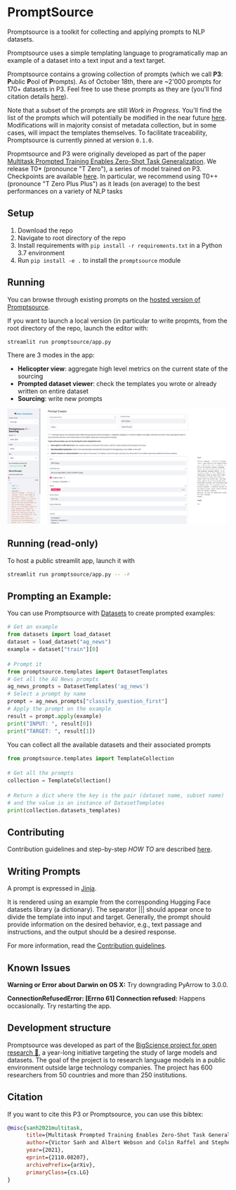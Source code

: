 # PromptSource
Promptsource is a toolkit for collecting and applying prompts to NLP datasets.

Promptsource uses a simple templating language to programatically map an example of a dataset into a text input and a text target.

Promptsource contains a growing collection of prompts (which we call **P3**: **P**ublic **P**ool of **P**rompts). As of October 18th, there are ~2'000 prompts for 170+ datasets in P3.
Feel free to use these prompts as they are (you'll find citation details [here](#Citation)).

Note that a subset of the prompts are still *Work in Progress*. You'll find the list of the prompts which will potentially be modified in the near future [here](WIP.md). Modifications will in majority consist of metadata collection, but in some cases, will impact the templates themselves. To facilitate traceability, Promptsource is currently pinned at version `0.1.0`.

Propmtsource and P3 were originally developed as part of the paper [Multitask Prompted Training Enables Zero-Shot Task Generalization](https://arxiv.org/abs/2110.08207). We release T0* (pronounce "T Zero"), a series of model trained on P3. Checkpoints are available [here](https://huggingface.co/bigscience/T0pp). In particular, we recommend using T0++ (pronounce "T Zero Plus Plus") as it leads (on average) to the best performances on a variety of NLP tasks

## Setup
1. Download the repo
2. Navigate to root directory of the repo
3. Install requirements with `pip install -r requirements.txt` in a Python 3.7 environment
4. Run `pip install -e .` to install the `promptsource` module

## Running
You can browse through existing prompts on the [hosted version of Promptsource](https://bigscience.huggingface.co/promptsource).

If you want to launch a local version (in particular to write propmts, from the root directory of the repo, launch the editor with:
```
streamlit run promptsource/app.py
```

There are 3 modes in the app:
- **Helicopter view**: aggregate high level metrics on the current state of the sourcing
- **Prompted dataset viewer**: check the templates you wrote or already written on entire dataset
- **Sourcing**: write new prompts

<img src="assets/promptsource_app.png" width="800">

## Running (read-only)
To host a public streamlit app, launch it with
```bash
streamlit run promptsource/app.py -- -r
```

## Prompting an Example:
You can use Promptsource with [Datasets](https://huggingface.co/docs/datasets/) to create
prompted examples:
```python
# Get an example
from datasets import load_dataset
dataset = load_dataset("ag_news")
example = dataset["train"][0]

# Prompt it
from promptsource.templates import DatasetTemplates
# Get all the AG News prompts
ag_news_prompts = DatasetTemplates('ag_news')
# Select a prompt by name
prompt = ag_news_prompts["classify_question_first"]
# Apply the prompt on the example 
result = prompt.apply(example)
print("INPUT: ", result[0])
print("TARGET: ", result[1])
```

You can collect all the available datasets and their associated prompts

```python
from promptsource.templates import TemplateCollection

# Get all the prompts
collection = TemplateCollection()

# Return a dict where the key is the pair (dataset name, subset name)
# and the value is an instance of DatasetTemplates
print(collection.datasets_templates)
```
## Contributing
Contribution guidelines and step-by-step *HOW TO* are described [here](CONTRIBUTING.md).

## Writing Prompts
A prompt is expressed in [Jinja](https://jinja.palletsprojects.com/en/3.0.x/).

It is rendered using an example from the corresponding Hugging Face datasets library
(a dictionary). The separator ||| should appear once to divide the template into input
and target. Generally, the prompt should provide information on the desired behavior,
e.g., text passage and instructions, and the output should be a desired response.

For more information, read the [Contribution guidelines](CONTRIBUTING.md).

## Known Issues

**Warning or Error about Darwin on OS X:** Try downgrading PyArrow to 3.0.0.

**ConnectionRefusedError: [Errno 61] Connection refused:** Happens occasionally. Try restarting the app.

## Development structure

Promptsource was developed as part of the [BigScience project for open research 🌸](https://bigscience.huggingface.co/), a year-long initiative targeting the study of large models and datasets. The goal of the project is to research language models in a public environment outside large technology companies. The project has 600 researchers from 50 countries and more than 250 institutions.

## Citation

If you want to cite this P3 or Promptsource, you can use this bibtex:
```bibtex
@misc{sanh2021multitask,
      title={Multitask Prompted Training Enables Zero-Shot Task Generalization}, 
      author={Victor Sanh and Albert Webson and Colin Raffel and Stephen H. Bach and Lintang Sutawika and Zaid Alyafeai and Antoine Chaffin and Arnaud Stiegler and Teven Le Scao and Arun Raja and Manan Dey and M Saiful Bari and Canwen Xu and Urmish Thakker and Shanya Sharma Sharma and Eliza Szczechla and Taewoon Kim and Gunjan Chhablani and Nihal Nayak and Debajyoti Datta and Jonathan Chang and Mike Tian-Jian Jiang and Han Wang and Matteo Manica and Sheng Shen and Zheng Xin Yong and Harshit Pandey and Rachel Bawden and Thomas Wang and Trishala Neeraj and Jos Rozen and Abheesht Sharma and Andrea Santilli and Thibault Fevry and Jason Alan Fries and Ryan Teehan and Stella Biderman and Leo Gao and Tali Bers and Thomas Wolf and Alexander M. Rush},
      year={2021},
      eprint={2110.08207},
      archivePrefix={arXiv},
      primaryClass={cs.LG}
}
```
